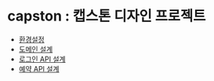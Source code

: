 # capston : 캡스톤 디자인 프로젝트

* [환경설정](https://github.com/Jorados/capston/blob/master/%EC%A0%95%EB%A6%AC/%ED%99%98%EA%B2%BD%EC%84%A4%EC%A0%95.md)
* [도메인 설계](https://github.com/Jorados/capston/blob/master/%EC%A0%95%EB%A6%AC/%EB%8F%84%EB%A9%94%EC%9D%B8%EC%84%A4%EA%B3%84.md)       
* [로그인 API 설계](https://github.com/Jorados/capston/blob/master/%EC%A0%95%EB%A6%AC/%EB%A1%9C%EA%B7%B8%EC%9D%B8%20API.md)     
* [예약 API 설계](https://github.com/Jorados/capston/blob/master/%EC%A0%95%EB%A6%AC/%EC%98%88%EC%95%BD%20API.md)    
      
      
